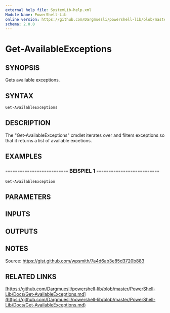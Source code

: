 ```yaml
---
external help file: SystemLib-help.xml
Module Name: PowerShell-Lib
online version: https://github.com/Dargmuesli/powershell-lib/blob/master/PowerShell-Lib/Docs/Get-AvailableExceptions.md
schema: 2.0.0
---
```


# Get-AvailableExceptions

## SYNOPSIS
Gets available exceptions.

## SYNTAX

```
Get-AvailableExceptions
```

## DESCRIPTION
The "Get-AvailableExceptions" cmdlet iterates over and filters exceptions so that it returns a list of available excetions.

## EXAMPLES

### -------------------------- BEISPIEL 1 --------------------------
```
Get-AvailableException
```

## PARAMETERS

## INPUTS

## OUTPUTS

## NOTES
Source: https://gist.github.com/wpsmith/7a4d6ab3e85d3720b883

## RELATED LINKS

[https://github.com/Dargmuesli/powershell-lib/blob/master/PowerShell-Lib/Docs/Get-AvailableExceptions.md](https://github.com/Dargmuesli/powershell-lib/blob/master/PowerShell-Lib/Docs/Get-AvailableExceptions.md)

